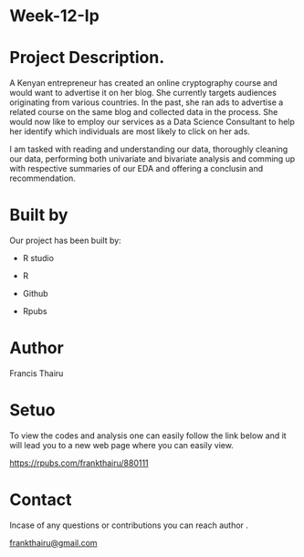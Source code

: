 # Week-12-Ip

# Project Description.

A Kenyan entrepreneur has created an online cryptography course and would want to advertise it on her blog. She currently targets audiences originating from various countries. In the past, she ran ads to advertise a related course on the same blog and collected data in the process. She would now like to employ our services as a Data Science Consultant to help her identify which individuals are most likely to click on her ads.

I am tasked with reading and understanding our data, thoroughly cleaning our data, performing both univariate and bivariate analysis and comming up with respective summaries of our EDA and offering a conclusin and recommendation.
# Built by
Our project has been built by:

* R studio

* R 

* Github

* Rpubs

# Author

Francis Thairu

# Setuo

To view the codes and analysis one can easily follow the link below and it will lead you to a new web page where you can easily view.

https://rpubs.com/frankthairu/880111

# Contact

Incase of any questions or contributions you can reach author .

frankthairu@gmail.com
